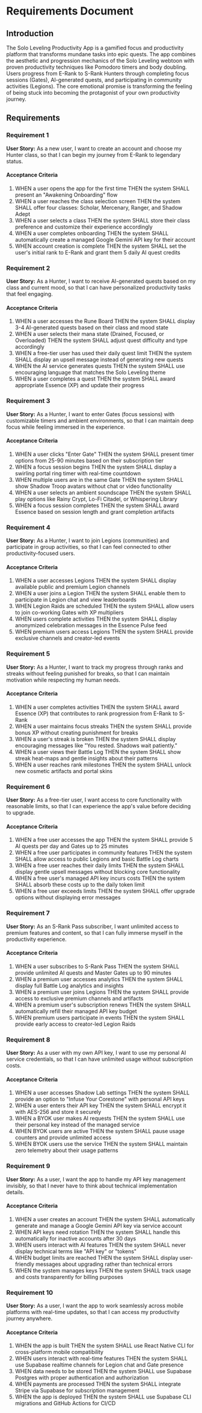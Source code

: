 # Requirements Document

## Introduction

The Solo Leveling Productivity App is a gamified focus and productivity platform that transforms mundane tasks into epic quests. The app combines the aesthetic and progression mechanics of the Solo Leveling webtoon with proven productivity techniques like Pomodoro timers and body doubling. Users progress from E-Rank to S-Rank Hunters through completing focus sessions (Gates), AI-generated quests, and participating in community activities (Legions). The core emotional promise is transforming the feeling of being stuck into becoming the protagonist of your own productivity journey.

## Requirements

### Requirement 1

**User Story:** As a new user, I want to create an account and choose my Hunter class, so that I can begin my journey from E-Rank to legendary status.

#### Acceptance Criteria

1. WHEN a user opens the app for the first time THEN the system SHALL present an "Awakening Onboarding" flow
2. WHEN a user reaches the class selection screen THEN the system SHALL offer four classes: Scholar, Mercenary, Ranger, and Shadow Adept
3. WHEN a user selects a class THEN the system SHALL store their class preference and customize their experience accordingly
4. WHEN a user completes onboarding THEN the system SHALL automatically create a managed Google Gemini API key for their account
5. WHEN account creation is complete THEN the system SHALL set the user's initial rank to E-Rank and grant them 5 daily AI quest credits

### Requirement 2

**User Story:** As a Hunter, I want to receive AI-generated quests based on my class and current mood, so that I can have personalized productivity tasks that feel engaging.

#### Acceptance Criteria

1. WHEN a user accesses the Rune Board THEN the system SHALL display 3-4 AI-generated quests based on their class and mood state
2. WHEN a user selects their mana state (Drained, Focused, or Overloaded) THEN the system SHALL adjust quest difficulty and type accordingly
3. WHEN a free-tier user has used their daily quest limit THEN the system SHALL display an upsell message instead of generating new quests
4. WHEN the AI service generates quests THEN the system SHALL use encouraging language that matches the Solo Leveling theme
5. WHEN a user completes a quest THEN the system SHALL award appropriate Essence (XP) and update their progress

### Requirement 3

**User Story:** As a Hunter, I want to enter Gates (focus sessions) with customizable timers and ambient environments, so that I can maintain deep focus while feeling immersed in the experience.

#### Acceptance Criteria

1. WHEN a user clicks "Enter Gate" THEN the system SHALL present timer options from 25-90 minutes based on their subscription tier
2. WHEN a focus session begins THEN the system SHALL display a swirling portal ring timer with real-time countdown
3. WHEN multiple users are in the same Gate THEN the system SHALL show Shadow Troop avatars without chat or video functionality
4. WHEN a user selects an ambient soundscape THEN the system SHALL play options like Rainy Crypt, Lo-Fi Citadel, or Whispering Library
5. WHEN a focus session completes THEN the system SHALL award Essence based on session length and grant completion artifacts

### Requirement 4

**User Story:** As a Hunter, I want to join Legions (communities) and participate in group activities, so that I can feel connected to other productivity-focused users.

#### Acceptance Criteria

1. WHEN a user accesses Legions THEN the system SHALL display available public and premium Legion channels
2. WHEN a user joins a Legion THEN the system SHALL enable them to participate in Legion chat and view leaderboards
3. WHEN Legion Raids are scheduled THEN the system SHALL allow users to join co-working Gates with XP multipliers
4. WHEN users complete activities THEN the system SHALL display anonymized celebration messages in the Essence Pulse feed
5. WHEN premium users access Legions THEN the system SHALL provide exclusive channels and creator-led events

### Requirement 5

**User Story:** As a Hunter, I want to track my progress through ranks and streaks without feeling punished for breaks, so that I can maintain motivation while respecting my human needs.

#### Acceptance Criteria

1. WHEN a user completes activities THEN the system SHALL award Essence (XP) that contributes to rank progression from E-Rank to S-Rank
2. WHEN a user maintains focus streaks THEN the system SHALL provide bonus XP without creating punishment for breaks
3. WHEN a user's streak is broken THEN the system SHALL display encouraging messages like "You rested. Shadows wait patiently."
4. WHEN a user views their Battle Log THEN the system SHALL show streak heat-maps and gentle insights about their patterns
5. WHEN a user reaches rank milestones THEN the system SHALL unlock new cosmetic artifacts and portal skins

### Requirement 6

**User Story:** As a free-tier user, I want access to core functionality with reasonable limits, so that I can experience the app's value before deciding to upgrade.

#### Acceptance Criteria

1. WHEN a free user accesses the app THEN the system SHALL provide 5 AI quests per day and Gates up to 25 minutes
2. WHEN a free user participates in community features THEN the system SHALL allow access to public Legions and basic Battle Log charts
3. WHEN a free user reaches their daily limits THEN the system SHALL display gentle upsell messages without blocking core functionality
4. WHEN a free user's managed API key incurs costs THEN the system SHALL absorb these costs up to the daily token limit
5. WHEN a free user exceeds limits THEN the system SHALL offer upgrade options without displaying error messages

### Requirement 7

**User Story:** As an S-Rank Pass subscriber, I want unlimited access to premium features and content, so that I can fully immerse myself in the productivity experience.

#### Acceptance Criteria

1. WHEN a user subscribes to S-Rank Pass THEN the system SHALL provide unlimited AI quests and Master Gates up to 90 minutes
2. WHEN a premium user accesses analytics THEN the system SHALL display full Battle Log analytics and insights
3. WHEN a premium user joins Legions THEN the system SHALL provide access to exclusive premium channels and artifacts
4. WHEN a premium user's subscription renews THEN the system SHALL automatically refill their managed API key budget
5. WHEN premium users participate in events THEN the system SHALL provide early access to creator-led Legion Raids

### Requirement 8

**User Story:** As a user with my own API key, I want to use my personal AI service credentials, so that I can have unlimited usage without subscription costs.

#### Acceptance Criteria

1. WHEN a user accesses Shadow Lab settings THEN the system SHALL provide an option to "Infuse Your Corestone" with personal API keys
2. WHEN a user enters their API key THEN the system SHALL encrypt it with AES-256 and store it securely
3. WHEN a BYOK user makes AI requests THEN the system SHALL use their personal key instead of the managed service
4. WHEN BYOK users are active THEN the system SHALL pause usage counters and provide unlimited access
5. WHEN BYOK users use the service THEN the system SHALL maintain zero telemetry about their usage patterns

### Requirement 9

**User Story:** As a user, I want the app to handle my API key management invisibly, so that I never have to think about technical implementation details.

#### Acceptance Criteria

1. WHEN a user creates an account THEN the system SHALL automatically generate and manage a Google Gemini API key via service account
2. WHEN API keys need rotation THEN the system SHALL handle this automatically for inactive accounts after 30 days
3. WHEN users interact with AI features THEN the system SHALL never display technical terms like "API key" or "tokens"
4. WHEN budget limits are reached THEN the system SHALL display user-friendly messages about upgrading rather than technical errors
5. WHEN the system manages keys THEN the system SHALL track usage and costs transparently for billing purposes

### Requirement 10

**User Story:** As a user, I want the app to work seamlessly across mobile platforms with real-time updates, so that I can access my productivity journey anywhere.

#### Acceptance Criteria

1. WHEN the app is built THEN the system SHALL use React Native CLI for cross-platform mobile compatibility
2. WHEN users interact with real-time features THEN the system SHALL use Supabase realtime channels for Legion chat and Gate presence
3. WHEN data needs to be stored THEN the system SHALL use Supabase Postgres with proper authentication and authorization
4. WHEN payments are processed THEN the system SHALL integrate Stripe via Supabase for subscription management
5. WHEN the app is deployed THEN the system SHALL use Supabase CLI migrations and GitHub Actions for CI/CD